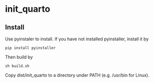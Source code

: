 # init_quarto
## Install
Use pyinstaler to install. If you have not installed pyinstaller, install it by

```
pip install pyinstaller
```

Then build by
```
sh build.sh
```

Copy dist/init_quarto to a directory under PATH (e.g. /usr/bin for Linux).
